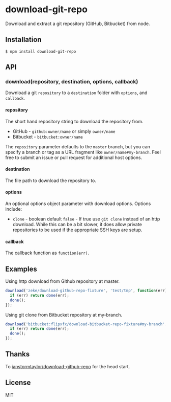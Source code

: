 # download-git-repo

Download and extract a git repository (GitHub, Bitbucket) from node.

## Installation

    $ npm install download-git-repo

## API

### download(repository, destination, options, callback)

Download a git `repository` to a `destination` folder with `options`, and `callback`.

#### repository
The short hand repository string to download the repository from.

- GitHub - `github:owner/name` or simply `owner/name`
- Bitbucket - `bitbucket:owner/name`

The `repository` parameter defaults to the `master` branch, but you can specify a branch or tag as a URL fragment like `owner/name#my-branch`.
Feel free to submit an issue or pull request for additional host options.

#### destination
The file path to download the repository to.

#### options
An optional options object parameter with download options. Options include:

- `clone` - boolean default `false` - If true use `git clone` instead of an http download. While this can be a bit slower, it does allow private repositories to be used if the appropriate SSH keys are setup.

#### callback
The callback function as `function(err)`.

## Examples
Using http download from Github repository at master.
```javascript
download('zeke/download-github-repo-fixture', 'test/tmp', function(err) {
  if (err) return done(err);
  done();
});
```

Using git clone from Bitbucket repository at my-branch.
```javascript
download('bitbucket:flipxfx/download-bitbucket-repo-fixture#my-branch', 'test/tmp', { clone: true }, function(err) {
  if (err) return done(err);
  done();
});
```

## Thanks

To [ianstormtaylor/download-github-repo](https://github.com/ianstormtaylor/download-github-repo) for the head start.

## License

MIT

